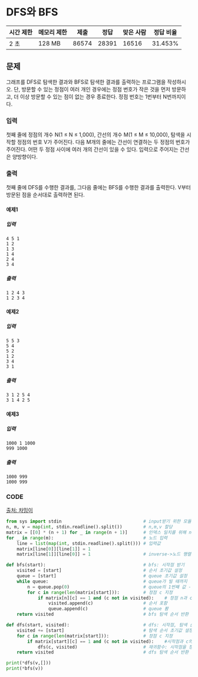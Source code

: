 # DFS와 BFS

| 시간 제한 | 메모리 제한 | 제출  | 정답  | 맞은 사람 | 정답 비율 |
| --------- | ----------- | ----- | ----- | --------- | --------- |
| 2 초      | 128 MB      | 86574 | 28391 | 16516     | 31.453%   |

## 문제

그래프를 DFS로 탐색한 결과와 BFS로 탐색한 결과를 출력하는 프로그램을 작성하시오. 단, 방문할 수 있는 정점이 여러 개인 경우에는 정점 번호가 작은 것을 먼저 방문하고, 더 이상 방문할 수 있는 점이 없는 경우 종료한다. 정점 번호는 1번부터 N번까지이다.

### 입력

첫째 줄에 정점의 개수 N(1 ≤ N ≤ 1,000), 간선의 개수 M(1 ≤ M ≤ 10,000), 탐색을 시작할 정점의 번호 V가 주어진다. 다음 M개의 줄에는 간선이 연결하는 두 정점의 번호가 주어진다. 어떤 두 정점 사이에 여러 개의 간선이 있을 수 있다. 입력으로 주어지는 간선은 양방향이다.

### 출력

첫째 줄에 DFS를 수행한 결과를, 그다음 줄에는 BFS를 수행한 결과를 출력한다. V부터 방문된 점을 순서대로 출력하면 된다.



#### 예제1

##### 입력

```
4 5 1
1 2
1 3
1 4
2 4
3 4
```

##### 출력

```
1 2 4 3
1 2 3 4
```



#### 예제2

##### 입력

```
5 5 3
5 4
5 2
1 2
3 4
3 1
```

##### 출력

```
3 1 2 5 4
3 1 4 2 5
```



#### 예제3

##### 입력

```
1000 1 1000
999 1000
```

##### 출력

```
1000 999
1000 999
```

 

### CODE

[출처: 차밍이](https://chancoding.tistory.com/59)

```python
from sys import stdin								# input받기 위한 모듈
n, m, v = map(int, stdin.readline().split())		# n,m,v 할당
matrix = [[0] * (n + 1) for _ in range(n + 1)]		# 인덱스 일치를 위해 n+1사용(n+1*n+1)
for _ in range(m):									# 노드 입력
    line = list(map(int, stdin.readline().split()))	# 입력값
    matrix[line[0]][line[1]] = 1					
    matrix[line[1]][line[0]] = 1					# inverse->노드 행렬 완료

def bfs(start):										# bfs: 시작점 받기
    visited = [start]								# 순서 초기값 설정
    queue = [start]									# queue 초기값 설정
    while queue:									# queue가 빌 때까지
        n = queue.pop(0)							# queue의 1번째 값 - 정점 n 지정
        for c in range(len(matrix[start])):			# 정점 c 지정
            if matrix[n][c] == 1 and (c not in visited):	# 정점 n과 c에 노드 존재/순서x
                visited.append(c)					# 순서 포함
                queue.append(c)						# queue 퐘
    return visited									# bfs 탐색 순서 반환

def dfs(start, visited):							# dfs: 시작점, 탐색 순서
    visited += [start]								# 탐색 순서 초기값 설정
    for c in range(len(matrix[start])):				# 정점 c 지정
        if matrix[start][c] == 1 and (c not in visited):	#시작점과 c의 노드 존재/순서x
            dfs(c, visited)							# 재귀함수: 시작점을 정점 c로(반복)
    return visited									# dfs 탐색 순서 반환

print(*dfs(v,[]))
print(*bfs(v))
```
